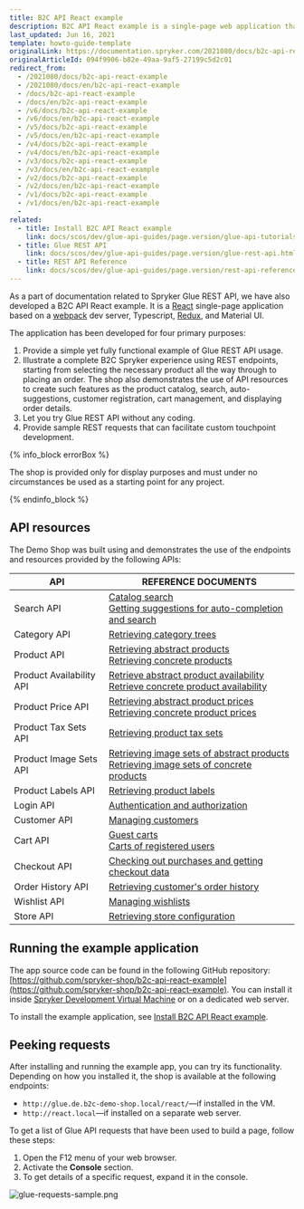 ```yaml
---
title: B2C API React example
description: B2C API React example is a single-page web application that demonstrates the use of Spryker Glue REST API in B2C scenarios.
last_updated: Jun 16, 2021
template: howto-guide-template
originalLink: https://documentation.spryker.com/2021080/docs/b2c-api-react-example
originalArticleId: 094f9906-b82e-49aa-9af5-27199c5d2c01
redirect_from:
  - /2021080/docs/b2c-api-react-example
  - /2021080/docs/en/b2c-api-react-example
  - /docs/b2c-api-react-example
  - /docs/en/b2c-api-react-example
  - /v6/docs/b2c-api-react-example
  - /v6/docs/en/b2c-api-react-example
  - /v5/docs/b2c-api-react-example
  - /v5/docs/en/b2c-api-react-example
  - /v4/docs/b2c-api-react-example
  - /v4/docs/en/b2c-api-react-example
  - /v3/docs/b2c-api-react-example
  - /v3/docs/en/b2c-api-react-example
  - /v2/docs/b2c-api-react-example
  - /v2/docs/en/b2c-api-react-example
  - /v1/docs/b2c-api-react-example
  - /v1/docs/en/b2c-api-react-example
  -
related:
  - title: Install B2C API React example
    link: docs/scos/dev/glue-api-guides/page.version/glue-api-tutorials/b2c-api-react-example/install-b2c-api-react-example.html
  - title: Glue REST API
    link: docs/scos/dev/glue-api-guides/page.version/glue-rest-api.html
  - title: REST API Reference
    link: docs/scos/dev/glue-api-guides/page.version/rest-api-reference.html
---
```


As a part of documentation related to Spryker Glue REST API, we have also developed a B2C API React example. It is a [React](https://reactjs.org/) single-page application based on a [webpack](https://webpack.js.org/) dev server, Typescript, [Redux](https://redux.js.org/), and Material UI.

The application has been developed for four primary purposes:

1. Provide a simple yet fully functional example of Glue REST API usage.
2. Illustrate a complete B2C Spryker experience using REST endpoints, starting from selecting the necessary product all the way through to placing an order. The shop also demonstrates the use of API resources to create such features as the product catalog, search, auto-suggestions, customer registration, cart management, and displaying order details.
3. Let you try Glue REST API without any coding.
4. Provide sample REST requests that can facilitate custom touchpoint development.

{% info_block errorBox %}

The shop is provided only for display purposes and must under no circumstances be used as a starting point for any project.

{% endinfo_block %}

## API resources

The Demo Shop was built using and demonstrates the use of the endpoints and resources provided by the following APIs:


| API | REFERENCE DOCUMENTS |
| --- | --- |
| Search API | [Catalog search](/docs/scos/dev/glue-api-guides/{{site.version}}/searching-the-product-catalog.html)<br>[Getting suggestions for auto-completion and search](/docs/scos/dev/glue-api-guides/{{site.version}}/retrieving-autocomplete-and-search-suggestions.html) |
| Category API | [Retrieving category trees](/docs/pbc/all/product-information-management/{{site.version}}/manage-using-glue-api/categories/glue-api-retrieve-category-trees.html) |
| Product API | [Retrieving abstract products](/docs/pbc/all/product-information-management/{{site.version}}/manage-using-glue-api/abstract-products/glue-api-retrieve-abstract-products.html)<br>[Retrieving concrete products](/docs/pbc/all/product-information-management/{{site.version}}/manage-using-glue-api/concrete-products/glue-api-retrieve-concrete-products.html) |
| Product Availability API | [Retrieve abstract product availability](/docs/pbc/all/warehouse-management-system/{{site.version}}/manage-using-glue-api/retrieve-abstract-product-availability.html)<br>[Retrieve concrete product availability](/docs/scos/dev/glue-api-guides/{{site.version}}/managing-products/concrete-products/retrieving-concrete-product-availability.html) |
| Product Price API | [Retrieving abstract product prices](/docs/pbc/all/price-management/{{site.version}}/manage-using-glue-api/retrieve-abstract-product-prices.html)<br>[Retrieving concrete product prices](/docs/pbc/all/price-management/{{site.version}}/manage-using-glue-api/retrieve-concrete-product-prices.html) |
| Product Tax Sets API | [Retrieving product tax sets](/docs/pbc/all/tax-management/{{site.version}}/manage-via-glue-api/retrieve-tax-sets.html) |
| Product Image Sets API | [Retrieving image sets of abstract products](/docs/pbc/all/product-information-management/{{site.version}}/manage-using-glue-api/abstract-products/glue-api-retrieve-image-sets-of-abstract-products.html)<br>[Retrieving image sets of concrete products](/docs/pbc/all/product-information-management/{{site.version}}/manage-using-glue-api/concrete-products/glue-api-retrieve-image-sets-of-concrete-products.html) |
| Product Labels API | [Retrieving product labels](/docs/pbc/all/product-information-management/{{site.version}}/manage-using-glue-api/glue-api-retrieve-product-labels.html) |
| Login API | [Authentication and authorization](/docs/pbc/all/identity-access-management/{{site.version}}/manage-using-glue-api/glue-api-authentication-and-authorization.html) |
| Customer API | [Managing customers](/docs/scos/dev/glue-api-guides/{{site.version}}/managing-customers/managing-customers.html) |
| Cart API | [Guest carts](/docs/pbc/all/cart-and-checkout/{{site.version}}/manage-using-glue-api/manage-guest-carts/manage-guest-carts.html)<br>[Carts of registered users](/docs/pbc/all/cart-and-checkout/{{site.version}}/manage-using-glue-api/manage-carts-of-registered-users/manage-items-in-carts-of-registered-users.html) |
| Checkout API | [Checking out purchases and getting checkout data](/docs/pbc/all/cart-and-checkout/{{site.version}}/manage-using-glue-api/check-out/check-out-purchases.html) |
| Order History API | [Retrieving customer's order history](/docs/scos/dev/glue-api-guides/{{site.version}}/retrieving-orders.html) |
| Wishlist API | [Managing wishlists](/docs/pbc/all/shopping-list-and-wishlist/{{site.version}}/manage-via-glue-api/manage-wishlists-via-glue-api.html) |
| Store API | [Retrieving store configuration](/docs/scos/dev/glue-api-guides/{{site.version}}/retrieving-store-configuration.html) |

## Running the example application

The app source code can be found in the following GitHub repository: [https://github.com/spryker-shop/b2c-api-react-example](https://github.com/spryker-shop/b2c-api-react-example). You can install it inside [Spryker Development Virtual Machine](/docs/scos/dev/sdk/development-virtual-machine-docker-containers-and-console.html) or on a dedicated web server.

To install the example application, see [Install B2C API React example](/docs/scos/dev/glue-api-guides/{{page.version}}/glue-api-tutorials/b2c-api-react-example/b2c-api-react-example.html).

## Peeking requests

After installing and running the example app, you can try its functionality. Depending on how you installed it, the shop is available at the following endpoints:

* `http://glue.de.b2c-demo-shop.local/react/`—if installed in the VM.
* `http://react.local`—if installed on a separate web server.

To get a list of Glue API requests that have been used to build a page, follow these steps:

1. Open the F12 menu of your web browser.
2. Activate the **Console** section.
3. To get details of a specific request, expand it in the console.

![glue-requests-sample.png](https://spryker.s3.eu-central-1.amazonaws.com/docs/Glue+API/B2C+API+React+Example/glue-requests-sample.png)
